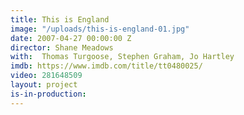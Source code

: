 ```yaml
---
title: This is England
image: "/uploads/this-is-england-01.jpg"
date: 2007-04-27 00:00:00 Z
director: Shane Meadows
with:  Thomas Turgoose, Stephen Graham, Jo Hartley
imdb: https://www.imdb.com/title/tt0480025/
video: 281648509
layout: project
is-in-production: 
---
```


